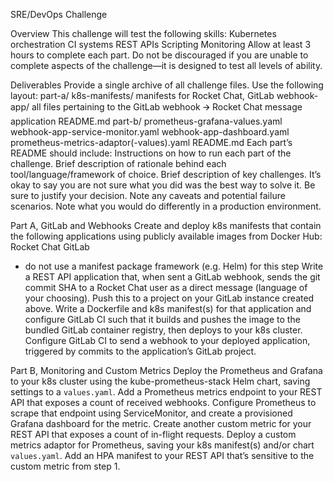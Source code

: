 SRE/DevOps Challenge
 
Overview
This challenge will test the following skills:
Kubernetes orchestration
CI systems
REST APIs
Scripting
Monitoring
Allow at least 3 hours to complete each part.
Do not be discouraged if you are unable to complete aspects of the challenge—it is designed to test all levels of ability.
 
 
Deliverables
Provide a single archive of all challenge files.
Use the following layout:
part-a/
k8s-manifests/
manifests for Rocket Chat, GitLab
webhook-app/
all files pertaining to the GitLab webhook 🡪 Rocket Chat message application
README.md
part-b/
prometheus-grafana-values.yaml
webhook-app-service-monitor.yaml
webhook-app-dashboard.yaml
prometheus-metrics-adaptor(-values).yaml
README.md
Each part’s README should include:
Instructions on how to run each part of the challenge. 
Brief description of rationale behind each tool/language/framework of choice.
Brief description of key challenges. It’s okay to say you are not sure what you did was the best way to solve it. Be sure to justify your decision.
Note any caveats and potential failure scenarios.
Note what you would do differently in a production environment.
 
Part A, GitLab and Webhooks
Create and deploy k8s manifests that contain the following applications using publicly available images from Docker Hub:
Rocket Chat
GitLab
* do not use a manifest package framework (e.g. Helm) for this step
Write a REST API application that, when sent a GitLab webhook, sends the git commit SHA to a Rocket Chat user as a direct message (language of your choosing). Push this to a project on your GitLab instance created above.
Write a Dockerfile and k8s manifest(s) for that application and configure GitLab CI such that it builds and pushes the image to the bundled GitLab container registry, then deploys to your k8s cluster.
Configure GitLab CI to send a webhook to your deployed application, triggered by commits to the application’s GitLab project.
 
Part B, Monitoring and Custom Metrics
Deploy the Prometheus and Grafana to your k8s cluster using the kube-prometheus-stack Helm chart, saving settings to a `values.yaml`.
Add a Prometheus metrics endpoint to your REST API that exposes a count of received webhooks.
Configure Prometheus to scrape that endpoint using ServiceMonitor, and create a provisioned Grafana dashboard for the metric.
Create another custom metric for your REST API that exposes a count of in-flight requests.
Deploy a custom metrics adaptor for Prometheus, saving your k8s manifest(s) and/or chart `values.yaml`.
Add an HPA manifest to your REST API that’s sensitive to the custom metric from step 1.
